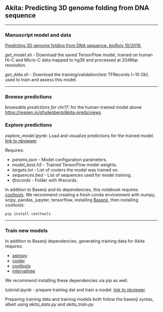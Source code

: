 ## Akita: Predicting 3D genome folding from DNA sequence
--------------------------------------------------------------------------------

### Manuscript model and data

[Predicting 3D genome folding from DNA sequence. bioRxiv 10/2019.](https://www.biorxiv.org/content/10.1101/800060v1)

*get_model.sh* - Download the saved TensorFlow model, trained on human Hi-C and Micro-C data mapped to hg38 and processed at 2048bp resolution.

*get_data.sh* - Download the training/validation/test TFRecords	(~10 Gb), used to train and assess this model.

--------------------------------------------------------------------------------

### Browse predictions 

*browsable predictions for chr17*: for the human-trained model above https://resgen.io/gfudenberg/Akita-preds/views

### Explore predictions 

*explore_model.ipynb*: Load and visualize predictions for the trained model. [link to nbviewer](https://nbviewer.jupyter.org/github/gfudenberg/basenji/blob/master/manuscripts/akita/explore_model.ipynb)

Requires:
- *params.json* - Model configuration parameters.
- *model_best.h5* -  Trained TensorFlow model weights.
- *targets.txt* -  List of coolers the model was trained on.
- *sequences.bed* - List of sequences used for model training.
- *tfrecords* - Folder with tfrecords.

In addition to Basenji and its dependencies, this notebook requires [cooltools](https://github.com/mirnylab/cooltools). We recommend creating a fresh conda environment with numpy, scipy, pandas, jupyter, tensorflow, installing [Basenji](https://github.com/calico/basenji/tree/master/#installation), then installing cooltools:
```
pip install cooltools
```

--------------------------------------------------------------------------------

### Train new models

In addition to Basenji dependencies, generating training data for Akita requires:
- [astropy](https://docs.astropy.org/en/stable/install.html)
- [cooler](https://github.com/mirnylab/cooler/)
- [cooltools](https://github.com/mirnylab/cooltools)
- [intervaltree](https://pypi.org/project/intervaltree/)

We recommend installing these dependencies via pip as well.

*tutorial.ipynb* - prepare training dat and train a model. [link to nbviewer](https://nbviewer.jupyter.org/github/gfudenberg/basenji/blob/master/manuscripts/akita/tutorial.ipynb)

Preparing training data and training models both follow the basenji syntax, albeit using *akita_data.py* and *akita_train.py*.

